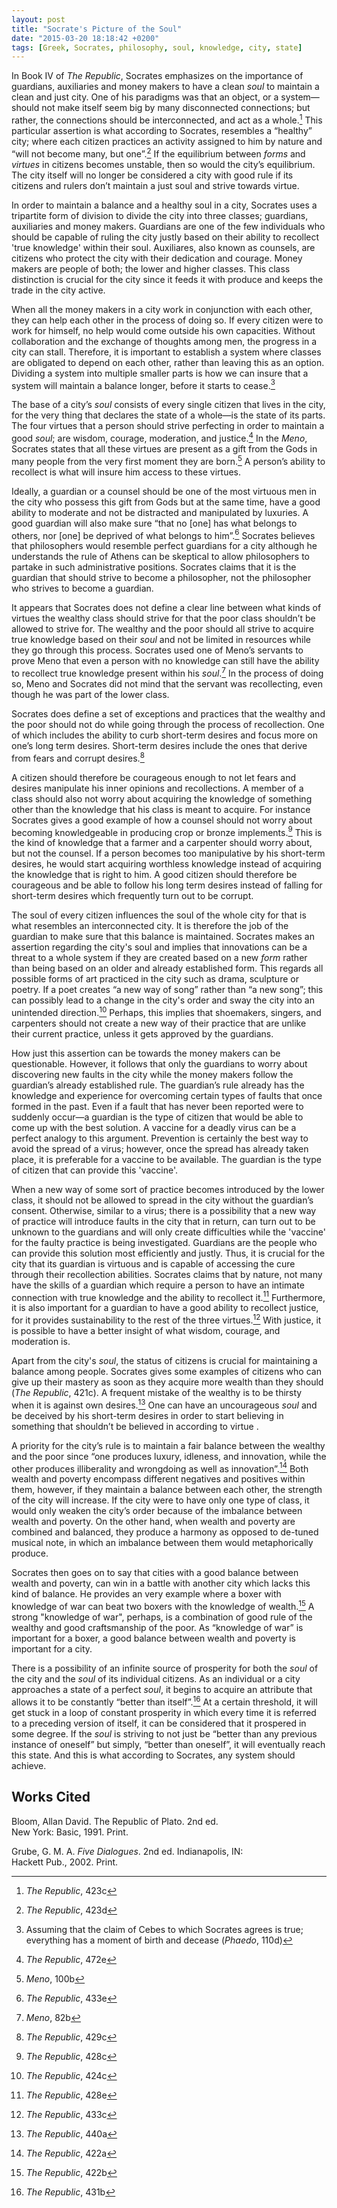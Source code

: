 ```yaml
---
layout: post
title: "Socrate's Picture of the Soul"
date: "2015-03-20 18:18:42 +0200"
tags: [Greek, Socrates, philosophy, soul, knowledge, city, state]
---
```


In Book IV of  _The Republic_, Socrates emphasizes on the importance of guardians, auxiliaries and money makers to have a clean _soul_ to maintain a clean and just city. One of his paradigms was that an object, or a system—should not make itself seem big by many disconnected connections; but rather, the connections should be interconnected, and act as a whole.[^15372c68] This particular assertion is what according to Socrates, resembles a “healthy” city; where each citizen practices an activity assigned to him by nature and “will not become many, but one”.[^30b6f3a0] If the equilibrium between _forms_ and _virtues_ in citizens becomes unstable, then so would the city’s equilibrium. The city itself will no longer be considered a city with good rule if its citizens and rulers don’t maintain a just soul and strive towards virtue.

[^30b6f3a0]: _The Republic_, 423d

[^15372c68]: _The Republic_, 423c

In order to maintain a balance and a healthy soul in a city, Socrates uses a tripartite form of division to divide the city into three classes; guardians, auxiliaries and money makers. Guardians are one of the few individuals who should be capable of ruling the city justly based on their ability to recollect 'true knowledge' within their soul. Auxiliares, also known as counsels, are citizens who protect the city with their dedication and courage. Money makers are people of both; the lower and higher classes. This class distinction is crucial for the city since it feeds it with produce and keeps the trade in the city active.

When all the money makers in a city work in conjunction with each other, they can help each other in the process of doing so. If every citizen were to work for himself, no help would come outside his own capacities. Without collaboration and the exchange of thoughts among men, the progress in a city can stall. Therefore, it is important to establish a system where classes are obligated to depend on each other, rather than leaving this as an option. Dividing a system into multiple smaller parts is how we can insure that a system will maintain a balance longer, before it starts to cease.[^n1]

[^n1]: Assuming that the claim of Cebes to which Socrates agrees is true; everything has a moment of birth and decease (_Phaedo_, 110d)

The base of a city’s _soul_ consists of every single citizen that lives in the city, for the very thing that declares the state of a whole—is the state of its parts. The four virtues that a person should strive perfecting in order to maintain a good _soul_; are wisdom, courage, moderation, and justice.[^53fb9e1d] In the _Meno_, Socrates states that all these virtues are present as a gift from the Gods in many people from the very first moment they are born.[^449a8e9e] A person’s ability to recollect is what will insure him access to these virtues.

Ideally, a guardian or a counsel should be one of the most virtuous men in the city who possess this gift from Gods but at the same time, have a good ability to moderate and not be distracted and manipulated by luxuries. A good guardian will also make sure “that no [one] has what belongs to others, nor [one] be deprived of what belongs to him”.[^2d423df1] Socrates believes that philosophers would resemble perfect guardians for a city although he understands the rule of Athens can be skeptical to allow philosophers to partake in such administrative positions. Socrates claims that it is the guardian that should strive to become a philosopher, not the philosopher who strives to become a guardian.

[^2d423df1]: _The Republic_, 433e

[^449a8e9e]: _Meno_, 100b

[^53fb9e1d]: _The Republic_, 472e

It appears that Socrates does not define a clear line between what kinds of virtues the wealthy class should strive for that the poor class shouldn’t be allowed to strive for. The wealthy and the poor should all strive to acquire true knowledge based on their _soul_ and not be limited in resources while they go through this process. Socrates used one of Meno’s servants to prove Meno that even a person with no knowledge can still have the ability to recollect true knowledge present within his _soul_.[^7958f046] In the process of doing so, Meno and Socrates did not mind that the servant was recollecting, even though he was part of the lower class.

[^7958f046]: _Meno_, 82b

Socrates does define a set of exceptions and practices that the wealthy and the poor should not do while going through the process of recollection. One of which includes the ability to curb short-term desires and focus more on one’s long term desires. Short-term desires include the ones that derive from fears and corrupt desires.[^abae50db]

[^abae50db]: _The Republic_, 429c

 A citizen should therefore be courageous enough to not let fears and desires manipulate his inner opinions and recollections. A member of a class should also not worry about acquiring the knowledge of something other than the knowledge that his class is meant to acquire. For instance  Socrates gives a good example of how a counsel should not worry about becoming knowledgeable in producing crop or bronze implements.[^090e4bb7] This is the kind of knowledge that a farmer and a carpenter should worry about, but not the counsel. If a person becomes too manipulative by his short-term desires, he would start acquiring worthless knowledge instead of acquiring the knowledge that is right to him. A good citizen should therefore be courageous and be able to follow his long term desires instead of falling for short-term desires which frequently turn out to be corrupt.

[^090e4bb7]: _The Republic_, 428c

The soul of every citizen influences the soul of the whole city for that is what resembles an interconnected city. It is therefore the job of the guardian to make sure that this balance is maintained. Socrates makes an assertion regarding the city's soul and implies that innovations can be a threat to a whole system if they are created based on a new _form_ rather than being based on an older and already established form. This regards all possible forms of art practiced in the city such as drama, sculpture or poetry. If a poet creates “a new way of song” rather than “a new song”; this can possibly lead to a change in the city's order and sway the city into an unintended direction.[^420ba71f] Perhaps, this implies that shoemakers, singers, and carpenters should not create a new way of their practice that are unlike their current practice, unless it gets approved by the guardians.

[^420ba71f]: _The Republic_, 424c

How just this assertion can be towards the money makers can be questionable. However, it follows that only the guardians to worry about discovering new faults in the city while the money makers follow the guardian’s already established rule. The guardian’s rule already has the knowledge and experience for overcoming certain types of faults that once formed in the past. Even if a fault that has never been reported were to suddenly occur—a guardian is the type of citizen that would be able to come up with the best solution. A vaccine for a deadly virus can be a perfect analogy to this argument. Prevention is certainly the best way to avoid the spread of a virus; however, once the spread has already taken place, it is preferable for a vaccine to be available. The guardian is the type of citizen that can provide this 'vaccine'.

When a new way of some sort of practice becomes introduced by the lower class, it should not be allowed to spread in the city without the guardian’s consent. Otherwise, similar to a virus; there is a possibility that a new way of practice will introduce faults in the city that in return, can turn out to be unknown to the guardians and will only create difficulties while the 'vaccine' for the faulty practice is being investigated. Guardians are the people who can provide this solution most efficiently and justly. Thus, it is crucial for the city that its guardian is virtuous and is capable of accessing the cure through their recollection abilities. Socrates claims that by nature, not many have the skills of a guardian which require a person to have an intimate connection with true knowledge and the ability to recollect it.[^08fa4ccc] Furthermore, it is also important for a guardian to have a good ability to recollect justice, for it provides sustainability to the rest of the three virtues.[^d2cdaa5f] With justice, it is possible to have a better insight of what wisdom, courage, and moderation is.

[^d2cdaa5f]: _The Republic_, 433c

[^08fa4ccc]: _The Republic_, 428e

Apart from the city's _soul_, the status of citizens is crucial for maintaining a balance among people. Socrates gives some examples of citizens who can give up their mastery as soon as they acquire more wealth than they should (_The Republic_, 421c). A frequent mistake of the wealthy is to be thirsty when it is against own desires.[^003083f2] One can have an uncourageous _soul_ and be deceived by his short-term desires in order to start believing in something that shouldn’t be believed in according to virtue .     

[^003083f2]: _The Republic_, 440a

A priority for the city’s rule is to maintain a fair balance between the wealthy and the poor since “one produces luxury, idleness, and innovation, while the other produces illiberality and wrongdoing as well as innovation”.[^a356f9e1] Both wealth and poverty encompass different negatives and positives within them, however, if they maintain a balance between each other, the strength of the city will increase. If the city were to have only one type of class, it would only weaken the city’s order because of the imbalance between wealth and poverty. On the other hand, when wealth and poverty are combined and balanced, they produce a harmony as opposed to de-tuned musical note, in which an imbalance between them would metaphorically produce.

[^a356f9e1]: _The Republic_, 422a

Socrates then goes on to say that cities with a good balance between wealth and poverty, can win in a battle with another city which lacks this kind of balance. He provides an very example where a boxer with knowledge of war can beat two boxers with the knowledge of wealth.[^da47ea57] A strong "knowledge of war", perhaps, is a combination of good rule of the wealthy and good craftsmanship of the poor. As “knowledge of war” is important for a boxer, a good balance between wealth and poverty is important for a city.

[^da47ea57]: _The Republic_, 422b

There is a possibility of an infinite source of prosperity for both the _soul_ of the city and the _soul_ of its individual citizens. As an individual or a city approaches a state of a perfect _soul_, it begins to acquire an attribute that allows it to be constantly “better than itself”.[^050e66b7] At a certain threshold, it will get stuck in a loop of constant prosperity in which every time it is referred to a preceding version of itself, it can be considered that it prospered in some degree. If the _soul_ is striving to not just be “better than any previous instance of oneself” but simply, “better than oneself”, it will eventually reach this state. And this is what according to Socrates, any system should achieve.

[^050e66b7]: _The Republic_, 431b

## Works Cited

Bloom, Allan David. The Republic of Plato. 2nd ed.  
New York: Basic, 1991. Print.

Grube, G. M. A. _Five Dialogues_. 2nd ed. Indianapolis, IN:  
Hackett Pub., 2002. Print.
